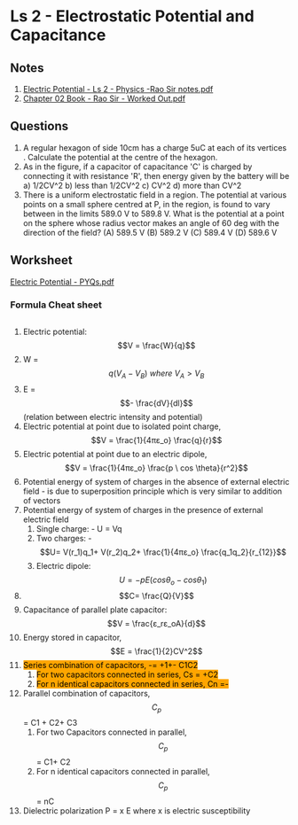 # Ls 2 - Electrostatic Potential and Capacitance

## Notes

1. [Electric Potential - Ls 2 - Physics -Rao Sir notes.pdf](https://drive.google.com/file/d/1Tn4DNhD98rr3Mw0urekx2Fz\_KbbT7F9Q/view?usp=drive\_link)
2. [Chapter 02 Book - Rao Sir - Worked Out.pdf](https://drive.google.com/file/d/1TyJ30pi-AmrEuKONVO8EEHo8p1HfGyjo/view?usp=drive\_link)

## Questions

1. A regular hexagon of side 10cm has a charge 5uC at each of its vertices . Calculate the potential at the centre of the hexagon.
2. As in the figure, if a capacitor of capacitance 'C' is charged by connecting it with resistance 'R', then energy given by the battery will be a) 1/2CV^2 b) less than 1/2CV^2 c) CV^2 d) more than CV^2
3. There is a uniform electrostatic field in a region. The potential at various points on a small sphere centred at P, in the region, is found to vary between in the limits 589.0 V to 589.8 V. What is the potential at a point on the sphere whose radius vector makes an angle of 60 deg with the direction of the field? (A) 589.5 V (B) 589.2 V (C) 589.4 V (D) 589.6 V

## Worksheet

[Electric Potential - PYQs.pdf](https://drive.google.com/open?id=1Tz1-IzpYjlP3zAp6BCWe8lbtCpm0n8GE\&usp=drive\_fs)

### Formula Cheat sheet

<figure><img src="broken-reference" alt=""><figcaption></figcaption></figure>

1. Electric potential: $$V = \frac{W}{q}$$
2. W = $$q (V_A-V_B) \ where \ V_A > V_B$$
3. E = $$- \frac{dV}{dl}$$ (relation between electric intensity and potential)
4. Electric potential at point due to isolated point charge, $$V = \frac{1}{4πε_o} \frac{q}{r}$$
5. Electric potential at point due to an electric dipole, $$V = \frac{1}{4πε_o} \frac{p \ cos \theta}{r^2}$$
6. Potential energy of system of charges in the absence of external electric field - is due to superposition principle which is very similar to addition of vectors
7. Potential energy of system of charges in the presence of external electric field
   1. Single charge: - U = Vq
   2. Two charges: -$$U= V(r_1)q_1+ V(r_2)q_2+ \frac{1}{4πε_o} \frac{q_1q_2}{r_{12}}$$
   3. Electric dipole: $$U =- pE (cos θ_o-cos θ_1)$$
8. $$C= \frac{Q}{V}$$
9. Capacitance of parallel plate capacitor: $$V = \frac{ε_rε_oA}{d}$$
10. Energy stored in capacitor, $$E = \frac{1}{2}CV^2$$
11. <mark style="background-color:orange;">Series combination of capacitors, -= +1+- C1C2</mark>
    1. <mark style="background-color:orange;">For two capacitors connected in series, Cs = +C2</mark>
    2. <mark style="background-color:orange;">For n identical capacitors connected in series, Cn =-</mark>
12. Parallel combination of capacitors, $$C_p$$ = C1 + C2+ C3
    1. For two Capacitors connected in parallel, $$C_p$$ = C1+ C2
    2. For n identical capacitors connected in parallel, $$C_p$$ = nC
13. Dielectric polarization P = x E where x is electric susceptibility
